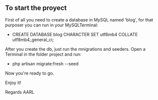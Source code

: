 
## To start the proyect 

First of all you need to create a database in MySQL named 'blog', for that purposer you can run in your MySQLTerminal:

- CREATE DATABASE blog CHARACTER SET utf8mb4 COLLATE utf8mb4_general_ci;

After you create the db, just run the mnigrations and seeders. Open a Terminal in the folder project and run:

- php artisan migrate:fresh --seed 

Now you're ready to go.

Enjoy it! 

Regards AARL